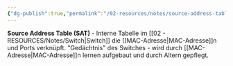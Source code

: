 ```yaml
---
{"dg-publish":true,"permalink":"/02-resources/notes/source-address-table/","tags":["informatik/netzwerk/switch/tabelle","informatik/netzwerk/hardware","lernen"],"noteIcon":"","updated":"2025-09-10T17:04:18.000+02:00"}
---
```



**Source Address Table (SAT)** - Interne Tabelle im [[02 - RESOURCES/Notes/Switch\|Switch]] die [[MAC-Adresse\|MAC-Adresse]]n und Ports verknüpft.
"Gedächtnis" des Switches - wird durch [[MAC-Adresse\|MAC-Adresse]]n lernen aufgebaut und durch Altern gepflegt.
